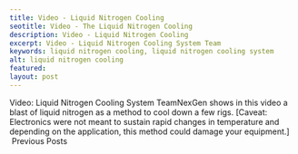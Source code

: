 ```yaml
---
title: Video - Liquid Nitrogen Cooling
seotitle: Video - The Liquid Nitrogen Cooling
description: Video - Liquid Nitrogen Cooling
excerpt: Video - Liquid Nitrogen Cooling System Team
keywords: liquid nitrogen cooling, liquid nitrogen cooling system
alt: liquid nitrogen cooling
featured: 
layout: post
---
```

Video: Liquid Nitrogen Cooling System
TeamNexGen shows in this video a blast of liquid nitrogen as a method to cool down a few rigs.
[Caveat: Electronics were not meant to sustain rapid changes in temperature and depending on the application, this method could damage your equipment.]  
 Previous Posts
